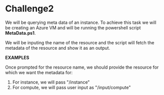 # Challenge2

We will be querying meta data of an instance. 
To achieve this task we will be creating an Azure VM and will be running the powershell script **MetaData.ps1**.

We will be inputing the name of the resource and the script will fetch the metadata of the resource and show it as an output.


**EXAMPLES**

Once prompted for the resource name, we should provide the resource for which we want the metadata for:

1. For instance, we will pass "/instance"
2. For compute, we will pass user input as "/input/compute"


